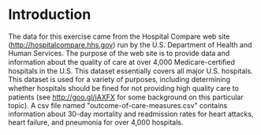 # Introduction
The data for this exercise came from the Hospital Compare web site (http://hospitalcompare.hhs.gov) run by the U.S. Department of Health and Human Services. The purpose of the web site is to provide data and information about the quality of care at over 4,000 Medicare-certiﬁed hospitals in the U.S. This dataset essentially covers all major U.S. hospitals. This dataset is used for a variety of purposes, including determining whether hospitals should be ﬁned for not providing high quality care to patients (see http://goo.gl/jAXFX for some background on this particular topic).
A csv file named "outcome-of-care-measures.csv" contains information about 30-day mortality and readmission rates for heart attacks, heart failure, and pneumonia for over 4,000 hospitals.
